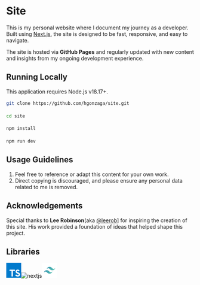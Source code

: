 # Site

This is my personal website where I document my journey as a developer.
Built using [Next.js](https://nextjs.org/), the site is designed to be fast, responsive, and easy to navigate. 

The site is hosted via **GitHub Pages** and regularly updated with new content and insights from my ongoing development experience.

## Running Locally

This application requires Node.js v18.17+.

```bash
git clone https://github.com/hgonzaga/site.git

cd site

npm install

npm run dev
```

## Usage Guidelines

1. Feel free to reference or adapt this content for your own work.
2. Direct copying is discouraged, and please ensure any personal data related to me is removed.

## Acknowledgements

Special thanks to **Lee Robinson**(aka [@leerob](https://github.com/leerob)] for inspiring the creation of this site. His work provided a foundation of ideas that helped shape this project.

## Libraries

<img src="https://raw.githubusercontent.com/github/explore/80688e429a7d4ef2fca1e82350fe8e3517d3494d/topics/typescript/typescript.png" width="40" alt="typescript"/><img src="https://camo.githubusercontent.com/26d06a6572aa5d9ecdb699add71d40e57aefe8244c6306ba58a70aee6ad5123c/68747470733a2f2f6173736574732e76657263656c2e636f6d2f696d6167652f75706c6f61642f76313636323133303535392f6e6578746a732f49636f6e5f6c696768745f6261636b67726f756e642e706e67" width="40" alt="nextjs"/><img src="https://raw.githubusercontent.com/github/explore/80688e429a7d4ef2fca1e82350fe8e3517d3494d/topics/tailwind/tailwind.png" width="40" alt="tailwind"/>
